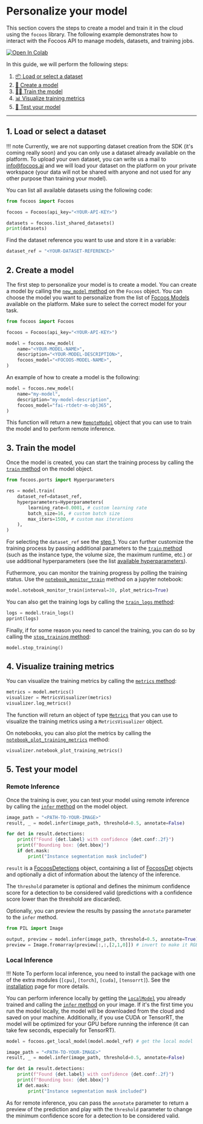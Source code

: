 # Personalize your model

This section covers the steps to create a model and train it in the cloud using the `focoos` library. The following example demonstrates how to interact with the Focoos API to manage models, datasets, and training jobs.

[![Open In Colab](https://colab.research.google.com/assets/colab-badge.svg)](https://colab.research.google.com/github/FocoosAI/focoos/blob/documentation%2Fnomenclature/notebooks/training.ipynb)

In this guide, we will perform the following steps:

1. [📦 Load or select a dataset](#1-load-or-select-a-dataset)
2. [🎯 Create a model](#2-create-a-model)
3. [🏃‍♂️ Train the model](#3-train-the-model)
4. [📊 Visualize training metrics](#4-visualize-training-metrics)
5. [🧪 Test your model](#5-test-your-model)

---

## 1. Load or select a dataset
!!! note
    Currently, we are not supporting dataset creation from the SDK (it's coming really soon) and you can only use a dataset already available on the platform.
    To upload your own dataset, you can write us a mail to [info@focoos.ai](mailto:info@focoos.ai) and we will load your dataset on the platform on your private workspace (your data will not be shared with anyone and not used for any other purpose than training your model).

You can list all available datasets using the following code:
```python
from focoos import Focoos

focoos = Focoos(api_key="<YOUR-API-KEY>")

datasets = focoos.list_shared_datasets()
print(datasets)
```

Find the dataset reference you want to use and store it in a variable:
```python
dataset_ref = "<YOUR-DATASET-REFERENCE>"
```

## 2. Create a model
The first step to personalize your model is to create a model.
You can create a model by calling the [`new_model` method](../../api/focoos/#focoos.Focoos.new_model) on the `Focoos` object. You can choose the model you want to personalize from the list of [Focoos Models](./models.md) available on the platform. Make sure to select the correct model for your task.

```python
from focoos import Focoos

focoos = Focoos(api_key="<YOUR-API-KEY>")

model = focoos.new_model(
    name="<YOUR-MODEL-NAME>",
    description="<YOUR-MODEL-DESCRIPTION>",
    focoos_model="<FOCOOS-MODEL-NAME>",
)
```
An example of how to create a model is the following:
```python
model = focoos.new_model(
    name="my-model",
    description="my-model-description",
    focoos_model="fai-rtdetr-m-obj365",
)
```
This function will return a new [`RemoteModel`](../../api/remote_model) object that you can use to train the model and to perform remote inference.

## 3. Train the model
Once the model is created, you can start the training process by calling the [`train` method](../../api/remote_model/#focoos.remote_model.RemoteModel.train) on the model object.

```python
from focoos.ports import Hyperparameters

res = model.train(
    dataset_ref=dataset_ref,
    hyperparameters=Hyperparameters(
        learning_rate=0.0001, # custom learning rate
        batch_size=16, # custom batch size
        max_iters=1500, # custom max iterations
    ),
)
```
For selecting the `dataset_ref` see the [step 1](#1-load-or-select-a-dataset).
You can further customize the training process by passing additional parameters to the [`train` method](../../api/remote_model/#focoos.remote_model.RemoteModel.train) (such as the instance type, the volume size, the maximum runtime, etc.) or use additional hyperparameters (see the list [available hyperparameters](../../api/ports/#focoos.ports.Hyperparameters)).

Futhermore, you can monitor the training progress by polling the training status. Use the [`notebook_monitor_train`](../../api/remote_model/#focoos.remote_model.RemoteModel.notebook_monitor_train) method on a jupyter notebook:
```python
model.notebook_monitor_train(interval=30, plot_metrics=True)
```

You can also get the training logs by calling the [`train_logs` method](../../api/remote_model/#focoos.remote_model.RemoteModel.train_logs):
```python
logs = model.train_logs()
pprint(logs)
```

Finally, if for some reason you need to cancel the training, you can do so by calling the [`stop_training` method](../../api/remote_model/#focoos.remote_model.RemoteModel.stop_training):
```python
model.stop_training()
```

## 4. Visualize training metrics
You can visualize the training metrics by calling the [`metrics` method](../../api/remote_model/#focoos.remote_model.RemoteModel.metrics):
```python
metrics = model.metrics()
visualizer = MetricsVisualizer(metrics)
visualizer.log_metrics()
```
The function will return an object of type [`Metrics`](../../api/ports/#focoos.ports.Metrics) that you can use to visualize the training metrics using a `MetricsVisualizer` object.

On notebooks, you can also plot the metrics by calling the [`notebook_plot_training_metrics`](../../api/remote_model/#focoos.remote_model.RemoteModel.notebook_plot_training_metrics) method:
```python
visualizer.notebook_plot_training_metrics()
```

## 5. Test your model

### Remote Inference
Once the training is over, you can test your model using remote inference by calling the [`infer` method](../../api/remote_model/#focoos.remote_model.RemoteModel.infer) on the model object.

```python
image_path = "<PATH-TO-YOUR-IMAGE>"
result, _ = model.infer(image_path, threshold=0.5, annotate=False)

for det in result.detections:
    print(f"Found {det.label} with confidence {det.conf:.2f}")
    print(f"Bounding box: {det.bbox}")
    if det.mask:
        print("Instance segmentation mask included")
```
`result` is a [FocoosDetections](../../api/ports/#focoos.ports.FocoosDetections) object, containing a list of [FocoosDet](../../api/ports/#focoos.ports.FocoosDet) objects and optionally a dict of information about the latency of the inference.

The `threshold` parameter is optional and defines the minimum confidence score for a detection to be considered valid (predictions with a confidence score lower than the threshold are discarded).

Optionally, you can preview the results by passing the `annotate` parameter to the `infer` method.
```python
from PIL import Image

output, preview = model.infer(image_path, threshold=0.5, annotate=True)
preview = Image.fromarray(preview[:,:,[2,1,0]]) # invert to make it RGB
```

### Local Inference
!!! Note
    To perform local inference, you need to install the package with one of the extra modules (`[cpu]`, `[torch]`, `[cuda]`, `[tensorrt]`). See the [installation](./setup.md) page for more details.

You can perform inference locally by getting the [`LocalModel`](../../api/local_model) you already trained and calling the [`infer` method](../../api/local_model/#focoos.local_model.LocalModel.infer) on your image. If it's the first time you run the model locally, the model will be downloaded from the cloud and saved on your machine. Additionally, if you use CUDA or TensorRT, the model will be optimized for your GPU before running the inference (it can take few seconds, especially for TensorRT).

```python
model = focoos.get_local_model(model.model_ref) # get the local model

image_path = "<PATH-TO-YOUR-IMAGE>"
result, _ = model.infer(image_path, threshold=0.5, annotate=False)

for det in result.detections:
    print(f"Found {det.label} with confidence {det.conf:.2f}")
    print(f"Bounding box: {det.bbox}")
    if det.mask:
        print("Instance segmentation mask included")
```
As for remote inference, you can pass the `annotate` parameter to return a preview of the prediction and play with the `threshold` parameter to change the minimum confidence score for a detection to be considered valid.
